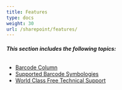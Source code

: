 ```yaml
---
title: Features
type: docs
weight: 30
url: /sharepoint/features/
---
```


###### **This section includes the following topics:** 
- [Barcode Column](/barcode/sharepoint/barcode-column/)
- [Supported Barcode Symbologies](/barcode/sharepoint/supported-barcode-symbologies/)
- [World Class Free Technical Support](/barcode/sharepoint/world-class-free-technical-support/)
